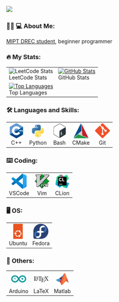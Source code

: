 ![](https://komarev.com/ghpvc/?username=AntonAnisimovMIPT)

### :man_student: :computer: About Me:
[MIPT DREC student](https://www.xn--j1alhf.xn--p1ai/), beginner programmer

### :fire: My Stats:
<table>
  <tr>
    <td>
      <img src="https://leetcard.jacoblin.cool/AntonAnisimovMIPT" alt="LeetCode Stats"/>
      <div>LeetCode Stats</div>
    </td>
    <td>
      <a href="https://github.com/anuraghazra/github-readme-stats">
        <img src="https://github-readme-stats.vercel.app/api?username=AntonAnisimovMIPT&show_icons=true" alt="GitHub Stats"/>
      </a>
      <div>GitHub Stats</div>
    </td>
  </tr>
  <tr>
    <td colspan="2">
      <a href="https://github.com/anuraghazra/github-readme-stats">
        <img src="https://github-readme-stats.vercel.app/api/top-langs/?username=AntonAnisimovMIPT&layout=compact" alt="Top Languages"/>
      </a>
      <div>Top Languages</div>
    </td>
  </tr>
</table>

### :hammer_and_wrench: Languages and Skills:
<table>
  <tr>
    <td align="center">
      <img src="https://github.com/devicons/devicon/blob/master/icons/cplusplus/cplusplus-original.svg" width="40" height="40"/>
      <div>C++</div>
    </td>
    <td align="center">
      <img src="https://github.com/devicons/devicon/blob/master/icons/python/python-original.svg" width="40" height="40"/>
      <div>Python</div>
    </td>
    <td align="center">
      <img src="https://github.com/devicons/devicon/blob/master/icons/bash/bash-original.svg" width="40" height="40"/>
      <div>Bash</div>
    </td>
    <td align="center">
      <img src="https://github.com/devicons/devicon/blob/master/icons/cmake/cmake-original.svg" width="40" height="40"/>
      <div>CMake</div>
    </td>
    <td align="center">
      <img src="https://github.com/devicons/devicon/blob/master/icons/git/git-original.svg" width="40" height="40"/>
      <div>Git</div>
    </td>
  </tr>
</table>

### :keyboard: Coding:
<table>
  <tr>
    <td align="center">
      <img src="https://github.com/devicons/devicon/blob/master/icons/vscode/vscode-original.svg" width="40" height="40"/>
      <div>VSCode</div>
    </td>
    <td align="center">
      <img src="https://github.com/devicons/devicon/blob/master/icons/vim/vim-original.svg" width="40" height="40"/>
      <div>Vim</div>
    </td>
    <td align="center">
      <img src="https://github.com/devicons/devicon/blob/master/icons/clion/clion-original.svg" width="40" height="40"/>
      <div>CLion</div>
    </td>
  </tr>
</table>

### :desktop_computer: OS:
<table>
  <tr>
    <td align="center">
      <img src="https://github.com/devicons/devicon/blob/master/icons/ubuntu/ubuntu-original.svg" width="40" height="40"/>
      <div>Ubuntu</div>
    </td>
    <td align="center">
      <img src="https://github.com/devicons/devicon/blob/master/icons/fedora/fedora-original.svg" width="40" height="40"/>
      <div>Fedora</div>
    </td>
  </tr>
</table>

### :toolbox: Others:
<table>
  <tr>
    <td align="center">
      <img src="https://github.com/devicons/devicon/blob/master/icons/arduino/arduino-original.svg" width="40" height="40"/>
      <div>Arduino</div>
    </td>
    <td align="center">
      <img src="https://github.com/devicons/devicon/blob/master/icons/latex/latex-original.svg" width="40" height="40"/>
      <div>LaTeX</div>
    </td>
    <td align="center">
      <img src="https://github.com/devicons/devicon/blob/master/icons/matlab/matlab-original.svg" width="40" height="40"/>
      <div>Matlab</div>
    </td>
  </tr>
</table>



